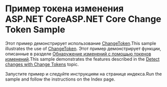 # <a name="aspnet-core-change-token-sample"></a><span data-ttu-id="5a918-101">Пример токена изменения ASP.NET Core</span><span class="sxs-lookup"><span data-stu-id="5a918-101">ASP.NET Core Change Token Sample</span></span>

<span data-ttu-id="5a918-102">Этот пример демонстрирует использование [ChangeToken](https://docs.microsoft.com/dotnet/api/microsoft.extensions.primitives.changetoken).</span><span class="sxs-lookup"><span data-stu-id="5a918-102">This sample illustrates the use of [ChangeToken](https://docs.microsoft.com/dotnet/api/microsoft.extensions.primitives.changetoken).</span></span> <span data-ttu-id="5a918-103">Этот пример демонстрирует функции, описанные в разделе [Обнаружение изменений с помощью токенов изменений](https://docs.microsoft.com/aspnet/core/fundamentals/change-tokens).</span><span class="sxs-lookup"><span data-stu-id="5a918-103">This sample demonstrates the features described in the [Detect changes with Change Tokens](https://docs.microsoft.com/aspnet/core/fundamentals/change-tokens) topic.</span></span>

<span data-ttu-id="5a918-104">Запустите пример и следуйте инструкциям на странице индекса.</span><span class="sxs-lookup"><span data-stu-id="5a918-104">Run the sample and follow the instructions on the Index page.</span></span>
